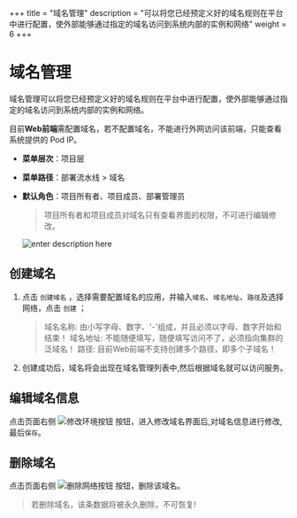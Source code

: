 ﻿+++
title = "域名管理"
description = "可以将您已经预定义好的域名规则在平台中进行配置，使外部能够通过指定的域名访问到系统内部的实例和网络"
weight = 6
+++


# 域名管理

域名管理可以将您已经预定义好的域名规则在平台中进行配置，使外部能够通过指定的域名访问到系统内部的实例和网络。

目前**Web前端**需配置域名，若不配置域名，不能进行外网访问该前端，只能查看系统提供的 Pod IP。

  - **菜单层次**：项目层
  - **菜单路径**：部署流水线 > 域名
  - **默认角色**：项目所有者、项目成员、部署管理员
    <blockquote class="note">
         项目所有者和项目成员对域名只有查看界面的权限，不可进行编辑修改。
      </blockquote>

    ![enter description here](/docs/user-guide/deployment-pipeline/imge/ingress.png) 

## 创建域名

 1. 点击 `创建域名` ，选择需要配置域名的应用，并输入`域名`、`域名地址`、`路径`及选择网络，点击 `创建` ；
    
     <blockquote class="warning">
         域名名称: 由小写字母、数字、'-'组成，并且必须以字母、数字开始和结束！
         域名地址: 不能随便填写，随便填写访问不了，必须指向集群的泛域名！
         路径: 目前Web前端不支持创建多个路径，即多个子域名！
      </blockquote>

 2. 创建成功后，域名将会出现在域名管理列表中,然后根据域名就可以访问服务。
  

## 编辑域名信息

点击页面右侧 ![修改环境按钮](/docs/user-guide/deployment-pipeline/image/update_network_button.png) 按钮，进入修改域名界面后,对域名信息进行修改,最后`保存`。

## 删除域名

点击页面右侧 ![删除网络按钮](/docs/user-guide/deployment-pipeline/image/delete_network_button.png) 按钮，删除该域名。
<blockquote class="warning">
         若删除域名，该条数据将被永久删除，不可恢复!
      </blockquote>
